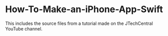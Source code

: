 # How-To-Make-an-iPhone-App-Swift
This includes the source files from a tutorial made on the JTechCentral YouTube channel.
